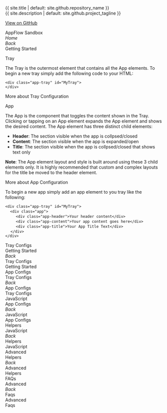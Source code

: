 <link rel="stylesheet" href="{{ site.baseurl }}/css/docs.css">
<link rel="stylesheet" type="text/css" href="//fonts.googleapis.com/css?family=Raleway" />
<div class="title">{{ site.title | default: site.github.repository_name }}</div>
<div class="description">{{ site.description | default: site.github.project_tagline }}</div>
<div class="section">

  <a href="{{ site.github.repository_url }}" class="btn btn-appflow">View on GitHub</a>
<div class="btn btn-appflow">AppFlow Sandbox</div>
<div class="btn btn-appflow"><i class="fa fa-home"><span class="fr">Home</span></i></div>
</div>
<div class="tray-wrapper"> 
<div class="section app-tray app-size-auto">
  <div class="app" id="GettingStarted">
    <div class="app-header app-icon"><i class="fa fa-book"></i></div>
    <div class="app-content">
    <div class="col-xs-2 col-sm-1 app-close p-0"><i class="fa fa-chevron-left"><span class="fr">Back</span></i></div>
    <div class="col-xs-8 col-sm-10 fr fs-xxl p-0">Getting Started</div>
    <div class="col-xs-2 col-sm-1"></div>
    <div class="col-xs-12 text-left">
      <p class="fs-xl">Tray</p>
<p class="fs-md">The Tray is the outermost element that contains all the App elements. To begin a new tray simply add the following code to your HTML:</p>
<pre>
<code>&lt;div class=&quot;app-tray&quot; id=&quot;MyTray&quot;&gt;</code>
<code>&lt;/div&gt;</code>
</pre>
<div class="btn btn-appflow-alt" data-toggle-app="#TrayConfigs">More about Tray Configuration</div>

<p class="fs-xl">App</p>
<p class="fs-md">The App is the component that toggles the content shown in the Tray. Clicking or tapping on an App element expands the App element and shows the desired content. The App element has three distinct child elements:</p>
<ul class="fs-md">
  <li><strong>Header</strong>: The section visible when the app is collpsed/closed</li>
  <li><strong>Content</strong>: The section visible when the app is expanded/open</li>
  <li><strong>Title</strong>: The section visible when the app is collpsed/closed that shows text only</li>
</ul>

<p class="fs-md"><strong>Note</strong>: The App element layout and style is built around using these 3 child elements only. It is highly recommended that custom and complex layouts for the title be moved to the header element.</p>
<div class="btn btn-appflow-alt" data-toggle-app="#AppConfigs">More about App Configuration</div>

<p class="fs-md">To begin a new app simply add an app element to you tray like the following:</p>
<pre>
<code>&lt;div class=&quot;app-tray&quot; id=&quot;MyTray&quot;&gt;</code>
 <code> &lt;div class=&quot;app&quot;&gt;</code>
    <code>&lt;div class=&quot;app-header&quot;&gt;Your header content&lt;/div&gt;</code>
    <code>&lt;div class=&quot;app-content&quot;&gt;Your app content goes here&lt;/div&gt;</code>
    <code>&lt;div class=&quot;app-title&quot;&gt;Your App Title Text&lt;/div&gt;</code>
  <code>&lt;/div&gt;</code>
<code>&lt;/div&gt;</code>
</pre>
    </div>
      <div class="col-xs-12">
        <div class="btn btn-appflow pull-right" data-toggle-app="#TrayConfigs">Tray Configs <i class="fa fa-arrow-circle-right"></i></div>
      </div>
    </div>
    <div class="app-title">Getting Started</div>
  </div>
  
  <div class="app" id="TrayConfigs">
    <div class="app-header app-icon"><i class="fa fa-cog"></i></div>
    <div class="app-content">
    <div class="col-xs-2 col-sm-1 app-close p-0"><i class="fa fa-chevron-left"><span class="fr">Back</span></i></div>
    <div class="col-xs-8 col-sm-10 fr fs-xxl p-0">Tray Configs</div>
    <div class="col-xs-2 col-sm-1"></div>
    <div class="col-xs-12"></div>
      <div class="col-xs-12">
        <div class="btn btn-appflow pull-left" data-toggle-app="#GettingStarted"><i class="fa fa-arrow-circle-left"></i> Getting Started              </div>
        <div class="btn btn-appflow pull-right" data-toggle-app="#AppConfigs">App Configs <i class="fa fa-arrow-circle-right"></i>             </div>
      </div>
    </div>
    <div class="app-title">Tray Configs</div>
  </div>
  
  <div class="app" id="AppConfigs">
    <div class="app-header app-icon"><span>
  <i class="fa fa-square"></i>
  <i class="fa fa-cogs fa-stack-0-5x fa-inverse-custom"></i>
</span></div>
    <div class="app-content">
    <div class="col-xs-2 col-sm-1 app-close p-0"><i class="fa fa-chevron-left"><span class="fr">Back</span></i></div>
    <div class="col-xs-8 col-sm-10 fr fs-xxl p-0">App Configs</div>
    <div class="col-xs-2 col-sm-1"></div>
    <div class="col-xs-12"></div>
      <div class="col-xs-12">
        <div class="btn btn-appflow pull-left" data-toggle-app="#TrayConfigs"><i class="fa fa-arrow-circle-left"></i> Tray Configs              </div>
        <div class="btn btn-appflow pull-right" data-toggle-app="#JavaScript">JavaScript <i class="fa fa-arrow-circle-right"></i>             </div>
      </div>
    </div>
    <div class="app-title">App Configs</div>
  </div>
  
  <div class="app" id="JavaScript">
    <div class="app-header app-icon"><i class="f-mfizz icon-javascript"></i></div>
    <div class="app-content">
    <div class="col-xs-2 col-sm-1 app-close p-0"><i class="fa fa-chevron-left"><span class="fr">Back</span></i></div>
    <div class="col-xs-8 col-sm-10 fr fs-xxl p-0">JavaScript</div>
    <div class="col-xs-2 col-sm-1"></div>
    <div class="col-xs-12"></div>
      <div class="col-xs-12">
        <div class="btn btn-appflow pull-left" data-toggle-app="#AppConfigs"><i class="fa fa-arrow-circle-left"></i> App Configs              </div>
        <div class="btn btn-appflow pull-right" data-toggle-app="#Helpers">Helpers <i class="fa fa-arrow-circle-right"></i>             </div>
      </div>
    </div>
    <div class="app-title">JavaScript</div>
  </div>
  
  <div class="app" id="Helpers">
    <div class="app-header app-icon"><i class="f-mfizz icon-css3"></i></div>
    <div class="app-content">
    <div class="col-xs-2 col-sm-1 app-close p-0"><i class="fa fa-chevron-left"><span class="fr">Back</span></i></div>
    <div class="col-xs-8 col-sm-10 fr fs-xxl p-0">Helpers</div>
    <div class="col-xs-2 col-sm-1"></div>
    <div class="col-xs-12"></div>
      <div class="col-xs-12">
        <div class="btn btn-appflow pull-left" data-toggle-app="#JavaScript"><i class="fa fa-arrow-circle-left"></i> JavaScript              </div>
        <div class="btn btn-appflow pull-right" data-toggle-app="#Advanced">Advanced <i class="fa fa-arrow-circle-right"></i>             </div>
      </div>
    </div>
    <div class="app-title">Helpers</div>
  </div>
  
  <div class="app" id="Advanced">
    <div class="app-header app-icon"><i class="fa fa-cogs"></i></div>
    <div class="app-content">
    <div class="col-xs-2 col-sm-1 app-close p-0"><i class="fa fa-chevron-left"><span class="fr">Back</span></i></div>
    <div class="col-xs-8 col-sm-10 fr fs-xxl p-0">Advanced</div>
    <div class="col-xs-2 col-sm-1"></div>
    <div class="col-xs-12"></div>
      <div class="col-xs-12">
        <div class="btn btn-appflow pull-left" data-toggle-app="#Helpers"><i class="fa fa-arrow-circle-left"></i> Helpers              </div>
        <div class="btn btn-appflow pull-right" data-toggle-app="#FAQs">FAQs <i class="fa fa-arrow-circle-right"></i>             </div>
      </div>
    </div>
    <div class="app-title">Advanced</div>
  </div>
  
  <div class="app" id="FAQs">
    <div class="app-header app-icon"><i class="fa fa-question-circle"></i></div>
    <div class="app-content">
    <div class="col-xs-2 col-sm-1 app-close p-0"><i class="fa fa-chevron-left"><span class="fr">Back</span></i></div>
    <div class="col-xs-8 col-sm-10 fr fs-xxl p-0">Faqs</div>
    <div class="col-xs-2 col-sm-1"></div>
    <div class="col-xs-12"></div>
      <div class="col-xs-12">
        <div class="btn btn-appflow pull-left" data-toggle-app="#Advanced"><i class="fa fa-arrow-circle-left"></i> Advanced              </div>
      </div>
    </div>
    <div class="app-title">Faqs</div>
  </div>
  
</div>

</div>
